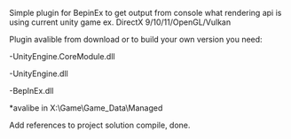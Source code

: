 Simple plugin for BepinEx to get output from console what rendering api is using current unity game ex. DirectX 9/10/11/OpenGL/Vulkan

Plugin avalible from download or to build your own version you need:

  -UnityEngine.CoreModule.dll
	
  -UnityEngine.dll
	
  -BepInEx.dll
	
*avalibe in X:\Game\Game_Data\Managed

Add references to project solution compile, done.
